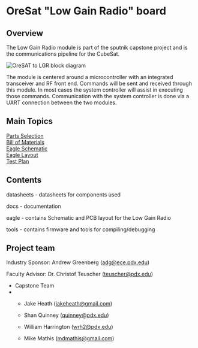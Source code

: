 # OreSat "Low Gain Radio" board

## Overview

The Low Gain Radio module is part of the sputnik capstone project and is the communications pipeline for the CubeSat.  

![OreSAT to LGR block diagram](http://i.imgur.com/t1GpLoK.png)  

The module is centered around a microcontroller with an integrated transceiver and RF front end. Commands will be sent and received through this module. In most cases the system controller will assist in executing those commands. Communication with the system controller is done via a UART connection between the two modules.


## Main Topics
[Parts Selection](https://github.com/oresat/low-gain-radio/blob/master/docs/Parts_Selection.md#parts-selection-for-low-gain-radio)  
[Bill of Materials](https://github.com/oresat/low-gain-radio/blob/master/docs/low-gain-radio_BOM.xlsx)  
[Eagle Schematic](https://github.com/oresat/low-gain-radio/blob/master/eagle/low-gain-radio.sch)    
[Eagle Layout](https://github.com/oresat/low-gain-radio/blob/master/eagle/low-gain-radio.brd)    
[Test Plan](https://github.com/oresat/low-gain-radio/blob/master/docs/Test_Plan_Sputnik_Capstone.md#sputnik-capstone-test-plan)    

## Contents

datasheets - datasheets for components used

docs - documentation

eagle - contains Schematic and PCB layout for the Low Gain Radio

tools - contains firmware and tools for compiling/debugging

## Project team

Industry Sponsor: Andrew Greenberg (adg@ece.pdx.edu)

Faculty Advisor: Dr. Christof Teuscher (teuscher@pdx.edu)

* Capstone Team
* 
    * Jake Heath (jakeheath@gmail.com)

    * Shan Quinney (quinney@pdx.edu) 

    * William Harrington (wrh2@pdx.edu)

    * Mike Mathis (mdmathis@gmail.com)
